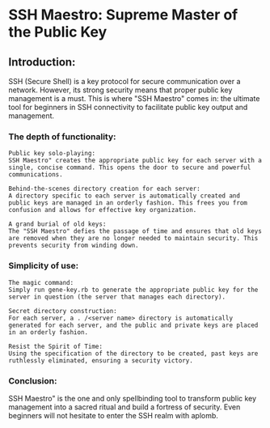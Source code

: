 # SSH Maestro: Supreme Master of the Public Key

## Introduction:
SSH (Secure Shell) is a key protocol for secure communication over a network. However, its strong security means that proper public key management is a must. This is where "SSH Maestro" comes in: the ultimate tool for beginners in SSH connectivity to facilitate public key output and management.

### The depth of functionality:

    Public key solo-playing:
    SSH Maestro" creates the appropriate public key for each server with a single, concise command. This opens the door to secure and powerful communications.

    Behind-the-scenes directory creation for each server:
    A directory specific to each server is automatically created and public keys are managed in an orderly fashion. This frees you from confusion and allows for effective key organization.

    A grand burial of old keys:
    The "SSH Maestro" defies the passage of time and ensures that old keys are removed when they are no longer needed to maintain security. This prevents security from winding down.

### Simplicity of use:

    The magic command:
    Simply run gene-key.rb to generate the appropriate public key for the server in question (the server that manages each directory).

    Secret directory construction:
    For each server, a . /<server name> directory is automatically generated for each server, and the public and private keys are placed in an orderly fashion.

    Resist the Spirit of Time:
    Using the specification of the directory to be created, past keys are ruthlessly eliminated, ensuring a security victory.

### Conclusion:

SSH Maestro" is the one and only spellbinding tool to transform public key management into a sacred ritual and build a fortress of security. Even beginners will not hesitate to enter the SSH realm with aplomb.
